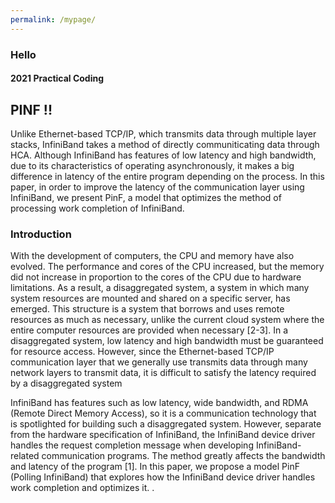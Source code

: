 ```yaml
---
permalink: /mypage/
---
```


### Hello
#### 2021 Practical Coding

## PINF !! 
Unlike Ethernet-based TCP/IP, which transmits data through multiple layer stacks, InfiniBand takes a method of directly communiticating data through HCA. Although InfiniBand has features of low latency and high bandwidth, due to its characteristics of operating asynchronously, it makes a big difference in latency of the entire program depending on the process.
In this paper, in order to improve the latency of the communication layer using InfiniBand, we present PinF, a model that optimizes the method of processing work completion of InfiniBand.

### Introduction
With the development of computers, the CPU and memory have also evolved. The performance and cores of the CPU increased, but the memory did not increase in proportion to the cores of the CPU due to hardware limitations.
As a result, a disaggregated system, a system in which many system resources are mounted and shared on a specific server, has emerged.
This structure is a system that borrows and uses remote resources as much as necessary, unlike the current cloud system where the entire computer resources are provided when necessary [2-3].
In a disaggregated system, low latency and high bandwidth must be guaranteed for resource access. However, since the Ethernet-based TCP/IP communication layer that we generally use transmits data through many network layers to transmit data, it is difficult to satisfy the latency required by a disaggregated system


InfiniBand has features such as low latency, wide bandwidth, and RDMA (Remote Direct Memory Access), so it is a communication technology that is spotlighted for building such a disaggregated system.
However, separate from the hardware specification of InfiniBand, the InfiniBand device driver handles the request completion message when developing InfiniBand-related communication programs.
The method greatly affects the bandwidth and latency of the program [1]. In this paper, we propose a model PinF (Polling InfiniBand) that explores how the InfiniBand device driver handles work completion and optimizes it.
.
